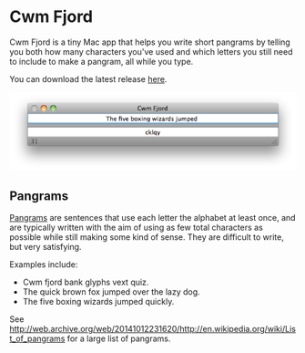# Cwm Fjord

Cwm Fjord is a tiny Mac app that helps you write short pangrams by telling you both how many characters you've used and which letters you still need to include to make a pangram, all while you type.

You can download the latest release [here](https://github.com/fletom/Cwm-Fjord/releases/latest).

![screenshot](screenshot.png)

## Pangrams

[Pangrams](http://en.wikipedia.org/wiki/Pangram) are sentences that use each letter the alphabet at least once, and are typically written with the aim of using as few total characters as possible while still making some kind of sense. They are difficult to write, but very satisfying.

Examples include:

- Cwm fjord bank glyphs vext quiz.
- The quick brown fox jumped over the lazy dog.
- The five boxing wizards jumped quickly.

See http://web.archive.org/web/20141012231620/http://en.wikipedia.org/wiki/List_of_pangrams for a large list of pangrams.
